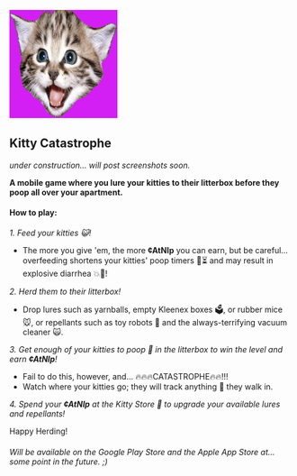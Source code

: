 ![Kitty Catastrophe Mascot](/KittyCatastrophe.png)
## Kitty Catastrophe
  *under construction... will post screenshots soon.*

**A mobile game where you lure your kitties to their litterbox before they poop all over your apartment.**

#### How to play:
*1. Feed your kitties :smiley_cat:!*
  - The more you give 'em, the more **¢AtNIp** you can earn, but be careful... overfeeding shortens your kitties' poop timers :poop::hourglass_flowing_sand: and may result in explosive diarrhea :boom::poop:!

*2. Herd them to their litterbox!*
  - Drop lures such as yarnballs, empty Kleenex boxes :ballot_box:, or rubber mice :mouse:, or repellants such as toy robots :robot: and the always-terrifying vacuum cleaner :scream_cat:.
  
*3. Get enough of your kitties to poop :poop: in the litterbox to win the level and earn **¢AtNIp**!*
  - Fail to do this, however, and... :fire::fire::fire:CATASTROPHE:fire::fire:!!!
  - Watch where your kitties go; they will track anything :paw_prints: they walk in.
  
*4. Spend your **¢AtNIp** at the Kitty Store :convenience_store: to upgrade your available lures and repellants!*

Happy Herding!



###### Will be available on the Google Play Store and the Apple App Store at... some point in the future.  ;)
